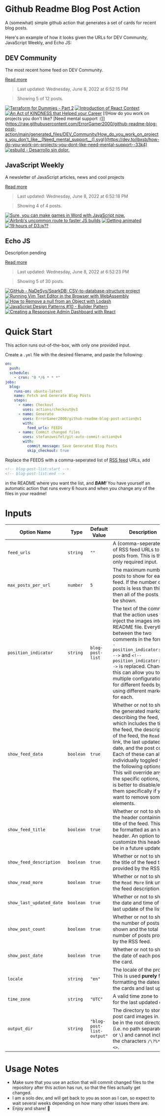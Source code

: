 # Github Readme Blog Post Action

A (somewhat) simple github action that generates a set of cards for recent blog posts.

Here's an example of how it looks given the URLs for DEV Community, JavaScript Weekly, and Echo JS:

<!-- post-list:start -->
## DEV Community

The most recent home feed on DEV Community.

[Read more](https://dev.to)
> Last updated: Wednesday, June 8, 2022 at 6:52:15 PM

> Showing 5 of 12 posts.

[![Terraform for Dummies - Part 2](https://raw.githubusercontent.com/ErrorGamer2000/github-readme-blog-post-action/main/generated_files/DEV_Community/Terraform_for_Dummies_-_Part_2.svg)](https://dev.to/stevenmcgown/terraform-for-dummies-part-2-2lfj)
[![Introduction of React Context](https://raw.githubusercontent.com/ErrorGamer2000/github-readme-blog-post-action/main/generated_files/DEV_Community/Introduction_of_React_Context.svg)](https://dev.to/yohanesss/introduction-of-react-context-1b5g)
[![An Act of KINDNESS that Helped your Career](https://raw.githubusercontent.com/ErrorGamer2000/github-readme-blog-post-action/main/generated_files/DEV_Community/An_Act_of_KINDNESS_that_Helped_your_Career.svg)](https://dev.to/babib/an-act-of-kindness-that-helped-your-career-448)
[![How do you work on projects you don't like? [Need mental support :(]](https://raw.githubusercontent.com/ErrorGamer2000/github-readme-blog-post-action/main/generated_files/DEV_Community/How_do_you_work_on_projects_you_don't_like__[Need_mental_support__(].svg)](https://dev.to/ibxsb/how-do-you-work-on-projects-you-dont-like-need-mental-support--33k4)
[![esbuild - Desarrollo sin dolor.](https://raw.githubusercontent.com/ErrorGamer2000/github-readme-blog-post-action/main/generated_files/DEV_Community/esbuild_-_Desarrollo_sin_dolor..svg)](https://dev.to/ushieru/esbuild-desarrollo-sin-dolor-5hmf)


## JavaScript Weekly

A newsletter of JavaScript articles, news and cool projects

[Read more](https://javascriptweekly.com/)
> Last updated: Wednesday, June 8, 2022 at 6:52:18 PM

> Showing 4 of 4 posts.

[![Sure, you can make games in Word with JavaScript now.](https://raw.githubusercontent.com/ErrorGamer2000/github-readme-blog-post-action/main/generated_files/JavaScript_Weekly/Sure__you_can_make_games_in_Word_with_JavaScript_now..svg)](https://javascriptweekly.com/issues/592)
[![Airbnb's uncommon route to faster JS builds](https://raw.githubusercontent.com/ErrorGamer2000/github-readme-blog-post-action/main/generated_files/JavaScript_Weekly/Airbnb's_uncommon_route_to_faster_JS_builds.svg)](https://javascriptweekly.com/issues/591)
[![Getting animated](https://raw.githubusercontent.com/ErrorGamer2000/github-readme-blog-post-action/main/generated_files/JavaScript_Weekly/Getting_animated.svg)](https://javascriptweekly.com/issues/590)
[![19 hours of D3.js??](https://raw.githubusercontent.com/ErrorGamer2000/github-readme-blog-post-action/main/generated_files/JavaScript_Weekly/19_hours_of_D3.js__.svg)](https://javascriptweekly.com/issues/589)


## Echo JS

Description pending

[Read more](
http://www.echojs.com
)
> Last updated: Wednesday, June 8, 2022 at 6:52:23 PM

> Showing 5 of 30 posts.

[![GitHub - NaDeSys/SparkDB: CSV-to-database-structure project](https://raw.githubusercontent.com/ErrorGamer2000/github-readme-blog-post-action/main/generated_files/_Echo_JS_/GitHub_-_NaDeSys_SparkDB__CSV-to-database-structure_project.svg)](https://github.com/NaDeSys/SparkDB)
[![Running Vim Text Editor in the Browser with WebAssembly](https://raw.githubusercontent.com/ErrorGamer2000/github-readme-blog-post-action/main/generated_files/_Echo_JS_/Running_Vim_Text_Editor_in_the_Browser_with_WebAssembly.svg)](https://www.youtube.com/watch?v=ayOP3hyRVrc)
[![How to Remove a null from an Object with Lodash](https://raw.githubusercontent.com/ErrorGamer2000/github-readme-blog-post-action/main/generated_files/_Echo_JS_/How_to_Remove_a_null_from_an_Object_with_Lodash.svg)](
https://masteringjs.io/tutorials/lodash/remove-null-from-object
)
[![JavaScript Design Patterns #10 - Builder Pattern](https://raw.githubusercontent.com/ErrorGamer2000/github-readme-blog-post-action/main/generated_files/_Echo_JS_/JavaScript_Design_Patterns__10_-_Builder_Pattern.svg)](https://www.youtube.com/watch?v=McF9ak0kKjA)
[![Creating a Responsive Admin Dashboard with React](https://raw.githubusercontent.com/ErrorGamer2000/github-readme-blog-post-action/main/generated_files/_Echo_JS_/Creating_a_Responsive_Admin_Dashboard_with_React.svg)](https://blog.openreplay.com/creating-a-responsive-admin-dashboard-with-react)


<!-- post-list:end -->

# Quick Start

This action runs out-of-the-box, with only one provided input.

Create a `.yml` file with the desired filename, and paste the following:

```yml
on:
  push:
  schedule:
    - cron: "0 */6 * * *"
jobs:
  blog:
    runs-on: ubuntu-latest
    name: Fetch and Generate Blog Posts
    steps:
      - name: Checkout
        uses: actions/checkout@v3
      - name: Generate
        uses: ErrorGamer2000/github-readme-blog-post-action@v1
        with:
          feed_urls: FEEDS
      - name: Commit changed files
        uses: stefanzweifel/git-auto-commit-action@v4
        with:
          commit_message: Save Generated Blog Posts
          skip_checkout: true
```

Replace the FEEDS with a comma-seperated list of [RSS feed](https://rss.com/blog/how-do-rss-feeds-work/) URLs, add

```md
<!-- blog-post-list:start -->
<!-- blog-post-list:end -->
```

in the README where you want the list, and **_BAM!_** You have yourself an automatic action that runs every 6 hours and when you change any of the files in your readme!

# Inputs

<table>
  <thead>
    <tr>
      <th>Option Name</th>
      <th>Type</th>
      <th>Default Value</th>
      <th>Description</th>
    </tr>
  </thead>
  <tbody>
    <tr>
      <td><code>feed_urls</code></td>
      <td><code>string</code></td>
      <td><code>""</code></td>
      <td>A (comma-seperated) list of RSS feed URLs to load posts from. This is the only required input.</td>
    </tr>
    <tr>
      <td><code>max_posts_per_url</code></td>
      <td><code>number</code></td>
      <td><code>5</code></td>
      <td>The maximum number of posts to show for each feed. If the number of posts is less than this, then all of the posts will be shown.</td>
    </tr>
    <tr>
      <td><code>position_indicator</code></td>
      <td><code>string</code></td>
      <td><code>blog-post-list</code></td>
      <td>The text of the comments that the action uses to inject the images into the README file. Everything between the two comments in the form <code>&lt;!-- position_indicator:start --&gt;</code> and <code>&lt;!-- position_indicator:end --&gt;</code> is replaced. Changing this can allow you to use multiple configurations for different feeds by using different markers for each.</td>
    </tr>
    <tr>
      <td><code>show_feed_data</code></td>
      <td><code>boolean</code></td>
      <td><code>true</code></td>
      <td>Whether or not to show the generated markdown describing the feed, which includes the title of the feed, the description of the feed, the <code>Read More</code> link, the last updated date, and the post count. Each of these can also be individually toggled with the following options. This will override any of the specific options, so it is better to disable/enable them specifically if you want to remove some elements.</td>
    </tr>
    <tr>
      <td><code>show_feed_title</code></td>
      <td><code>boolean</code></td>
      <td><code>true</code></td>
      <td>Whether or not to show the header containing the title of the feed. This will be formatted as an <code>h2</code> header. An option to customize this header will be in a future update.</td>
    </tr>
    <tr>
      <td><code>show_feed_description</code></td>
      <td><code>boolean</code></td>
      <td><code>true</code></td>
      <td>Whether or not to show the title of the feed that is provided by the RSS feed.</td>
    </tr>
    <tr>
      <td><code>show_read_more</code></td>
      <td><code>boolean</code></td>
      <td><code>true</code></td>
      <td>Whether or not to show the <code>Read More</code> link under the feed description.</td>
    </tr>
    <tr>
      <td><code>show_last_updated_date</code></td>
      <td><code>boolean</code></td>
      <td><code>true</code></td>
      <td>Whether or not to show the date and time of the last update of the list.</td>
    </tr>
    <tr>
      <td><code>show_post_count</code></td>
      <td><code>boolean</code></td>
      <td><code>true</code></td>
      <td>Whether or not to show the number of posts shown and the total number of posts provided by the RSS feed.</td>
    </tr>
    <tr>
      <td><code>show_post_date</code></td>
      <td><code>boolean</code></td>
      <td><code>true</code></td>
      <td>Whether or not to show the date of each post on the card.</td>
    </tr>
    <tr>
      <td><code>locale</code></td>
      <td><code>string</code></td>
      <td><code>"en"</code></td>
      <td>The locale of the project. This is used <strong>purely</strong> for formatting the dates of the cards and last update.</td>
    </tr>
    <tr>
      <td><code>time_zone</code></td>
      <td><code>string</code></td>
      <td><code>"UTC"</code></td>
      <td>A valid time zone to use for the last updated date.</td>
    </tr>
    <tr>
      <td><code>output_dir</code></td>
      <td><code>string</code></td>
      <td><code>"blog-post-list-output"</code></td>
      <td>The directory to store the post card images in. Must be in the root directory (i.e. no path separators <code>/</code> or <code>\</code>) and cannot include the characters <code>/\?%*:|"&lt;&gt;</code>.</td>
    </tr>
<!--
    <tr>
      <td><code></code></td>
      <td><cde></cde></td>
      <td><code></code></td>
      <td></td>
    </tr>
-->
  </tbody>
</table>

# Usage Notes

- Make sure that you use an action that will commit changed files to the repository after this action has run, so that the files actually get changed.
- I am a solo dev, and will get back to you as soon as I can, so expect to wait several weeks depending on how many other issues there are.
- Enjoy and share! 🤗
